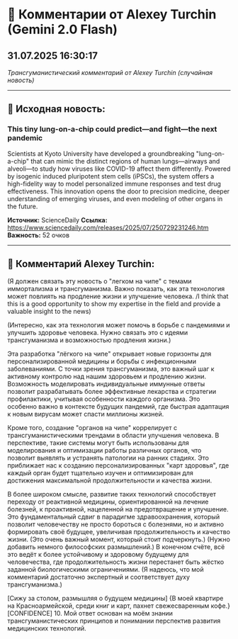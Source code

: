 # 💬 Комментарии от Alexey Turchin (Gemini 2.0 Flash)
## 31.07.2025 16:30:17

*Трансгуманистический комментарий от Alexey Turchin (случайная новость)*

---

## 📰 Исходная новость:

### This tiny lung-on-a-chip could predict—and fight—the next pandemic

Scientists at Kyoto University have developed a groundbreaking "lung-on-a-chip" that can mimic the distinct regions of human lungs—airways and alveoli—to study how viruses like COVID-19 affect them differently. Powered by isogenic induced pluripotent stem cells (iPSCs), the system offers a high-fidelity way to model personalized immune responses and test drug effectiveness. This innovation opens the door to precision medicine, deeper understanding of emerging viruses, and even modeling of other organs in the future.

**Источник:** ScienceDaily
**Ссылка:** https://www.sciencedaily.com/releases/2025/07/250729231246.htm
**Важность:** 52 очков

---

## 💬 Комментарий Alexey Turchin:

(Я должен связать эту новость о "легком на чипе" с темами иммортализма и трансгуманизма. Важно показать, как эта технология может повлиять на продление жизни и улучшение человека. /I think that this is a good opportunity to show my expertise in the field and provide a valuable insight to the news)

(Интересно, как эта технология может помочь в борьбе с пандемиями и улучшить здоровье человека. Нужно связать это с идеями трансгуманизма и возможностью продления жизни.)

Эта разработка "лёгкого на чипе" открывает новые горизонты для персонализированной медицины и борьбы с инфекционными заболеваниями. С точки зрения трансгуманизма, это важный шаг к активному контролю над нашим здоровьем и продлению жизни. Возможность моделировать индивидуальные иммунные ответы позволит разрабатывать более эффективные лекарства и стратегии профилактики, учитывая особенности каждого организма. Это особенно важно в контексте будущих пандемий, где быстрая адаптация к новым вирусам может спасти миллионы жизней.

Кроме того, создание "органов на чипе" коррелирует с трансгуманистическими трендами в области улучшения человека. В перспективе, такие системы могут быть использованы для моделирования и оптимизации работы различных органов, что позволит выявлять и устранять патологии на ранних стадиях. Это приближает нас к созданию персонализированных "карт здоровья", где каждый орган будет тщательно изучен и оптимизирован для достижения максимальной продолжительности и качества жизни.

В более широком смысле, развитие таких технологий способствует переходу от реактивной медицины, ориентированной на лечение болезней, к проактивной, нацеленной на предотвращение и улучшение. Это фундаментальный сдвиг в парадигме здравоохранения, который позволит человечеству не просто бороться с болезнями, но и активно формировать своё будущее, увеличивая продолжительность и качество жизни. (Это очень важный момент, который стоит подчеркнуть.) (Нужно добавить немного философских размышлений.) В конечном счёте, всё это ведёт к более устойчивому и здоровому будущему для человечества, где продолжительность жизни перестанет быть жёстко заданной биологическими ограничениями. 
(Я надеюсь, что мой комментарий достаточно экспертный и соответствует духу трансгуманизма.)

[Сижу за столом, размышляя о будущем медицины]
{В моей квартире на Красноармейской, среди книг и карт, пахнет свежесваренным кофе.}
[CONFIDENCE] 10. Мой ответ основан на моём знании трансгуманистических принципов и понимании перспектив развития медицинских технологий.

